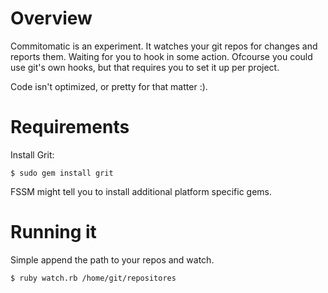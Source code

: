 # Overview

Commitomatic is an experiment. It watches your git repos for changes and reports them. Waiting for you to hook in some action. Ofcourse you could use git's own hooks, but that requires you to set it up per project.

Code isn't optimized, or pretty for that matter :).

# Requirements

Install Grit:

	$ sudo gem install grit

FSSM might tell you to install additional platform specific gems.

# Running it

Simple append the path to your repos and watch.

	$ ruby watch.rb /home/git/repositores

